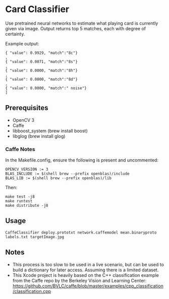 # Card Classifier

Use pretrained neural networks to estimate what playing card is currently given via image. Output returns top 5 matches, each with degree of certainty. 

Example output:
```[
{ "value": 0.9929, "match":"8c"}
,
{ "value": 0.0071, "match":"8s"}
,
{ "value": 0.0000, "match":"8h"}
,
{ "value": 0.0000, "match":"8d"}
,
{ "value": 0.0000, "match":" noise"}
]
```

## Prerequisites
- OpenCV 3
- Caffe
- libboost_system (brew install boost)
- libglog (brew install glog)

### Caffe Notes
In the Makefile.config, ensure the following is present and uncommented:

```CPU_ONLY := 1
OPENCV_VERSION := 3
BLAS_INCLUDE := $(shell brew --prefix openblas)/include 
BLAS_LIB := $(shell brew --prefix openblas)/lib
```

Then:
```make all -j8
make test -j8
make runtest
make distribute -j8
```

## Usage
`CaffeClassifier deploy.prototxt network.caffemodel mean.binaryproto labels.txt targetImage.jpg`


## Notes
- This process is too slow to be used in a live scenario, but can be used to build a dictionary for later access. Assuming there is a limited dataset.
- This Xcode project is heavily based on the C++ classification example from the Caffe repo by the Berkeley Vision and Learning Center: https://github.com/BVLC/caffe/blob/master/examples/cpp_classification/classification.cpp